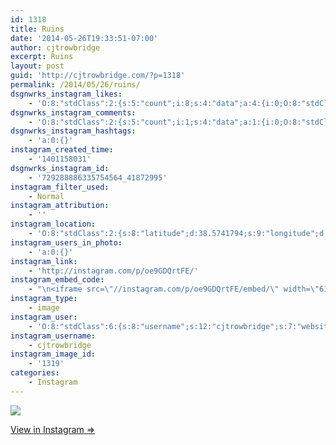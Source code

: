 ```yaml
---
id: 1318
title: Ruins
date: '2014-05-26T19:33:51-07:00'
author: cjtrowbridge
excerpt: Ruins
layout: post
guid: 'http://cjtrowbridge.com/?p=1318'
permalink: /2014/05/26/ruins/
dsgnwrks_instagram_likes:
    - 'O:8:"stdClass":2:{s:5:"count";i:8;s:4:"data";a:4:{i:0;O:8:"stdClass":4:{s:8:"username";s:5:"ajf16";s:15:"profile_picture";s:85:"https://instagramimages-a.akamaihd.net/profiles/profile_234034506_75sq_1374472459.jpg";s:2:"id";s:9:"234034506";s:9:"full_name";s:13:"Andy Fletcher";}i:1;O:8:"stdClass":4:{s:8:"username";s:8:"dizzleme";s:15:"profile_picture";s:84:"https://instagramimages-a.akamaihd.net/profiles/profile_12340414_75sq_1358478611.jpg";s:2:"id";s:8:"12340414";s:9:"full_name";s:4:"Tony";}i:2;O:8:"stdClass":4:{s:8:"username";s:9:"jayray313";s:15:"profile_picture";s:85:"https://instagramimages-a.akamaihd.net/profiles/profile_173941734_75sq_1376854098.jpg";s:2:"id";s:9:"173941734";s:9:"full_name";s:15:"Jason Reinhardt";}i:3;O:8:"stdClass":4:{s:8:"username";s:9:"homem_apr";s:15:"profile_picture";s:107:"https://igcdn-photos-e-a.akamaihd.net/hphotos-ak-xpa1/t51.2885-19/10725131_822975934389388_1975132144_a.jpg";s:2:"id";s:8:"23989463";s:9:"full_name";s:5:"Uncle";}}}'
dsgnwrks_instagram_comments:
    - 'O:8:"stdClass":2:{s:5:"count";i:1;s:4:"data";a:1:{i:0;O:8:"stdClass":4:{s:12:"created_time";s:10:"1401278017";s:4:"text";s:36:"It''s still bacon and butter at least";s:4:"from";O:8:"stdClass":4:{s:8:"username";s:9:"asbristow";s:15:"profile_picture";s:107:"https://igcdn-photos-e-a.akamaihd.net/hphotos-ak-xaf1/t51.2885-19/10957386_855732764490724_1546354627_a.jpg";s:2:"id";s:9:"254328650";s:9:"full_name";s:14:"Andrew bristow";}s:2:"id";s:18:"730295396260041466";}}}'
dsgnwrks_instagram_hashtags:
    - 'a:0:{}'
instagram_created_time:
    - '1401158031'
dsgnwrks_instagram_id:
    - '729288886335754564_41872995'
instagram_filter_used:
    - Normal
instagram_attribution:
    - ''
instagram_location:
    - 'O:8:"stdClass":2:{s:8:"latitude";d:38.5741794;s:9:"longitude";d:-121.4796973;}'
instagram_users_in_photo:
    - 'a:0:{}'
instagram_link:
    - 'http://instagram.com/p/oe9GDQrtFE/'
instagram_embed_code:
    - "\n<iframe src=\"//instagram.com/p/oe9GDQrtFE/embed/\" width=\"612\" height=\"710\" frameborder=\"0\" scrolling=\"no\" allowtransparency=\"true\"></iframe>\n"
instagram_type:
    - image
instagram_user:
    - 'O:8:"stdClass":6:{s:8:"username";s:12:"cjtrowbridge";s:7:"website";s:0:"";s:15:"profile_picture";s:103:"https://igcdn-photos-f-a.akamaihd.net/hphotos-ak-xpa1/t51.2885-19/925559_452430704897917_67836701_a.jpg";s:9:"full_name";s:13:"CJ Trowbridge";s:3:"bio";s:0:"";s:2:"id";s:8:"41872995";}'
instagram_username:
    - cjtrowbridge
instagram_image_id:
    - '1319'
categories:
    - Instagram
---
```


[![](http://blog.cjtrowbridge.com/wp-content/uploads/2014/05/10401539_720291064683329_1127070994_n.jpg)](http://instagram.com/p/oe9GDQrtFE/)

[View in Instagram ⇒](http://instagram.com/p/oe9GDQrtFE/)